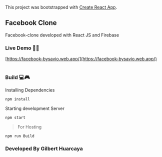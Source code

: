 This project was bootstrapped with [Create React App](https://github.com/facebook/create-react-app).

## Facebook Clone
Facebook-clone developed with React JS and Firebase

### Live Demo 🚀🚀
[https://facebook-bysavio.web.app/](https://facebook-bysavio.web.app/)<br><br>

### Build 💻🎮
Installing Dependencies
```
npm install
```
Starting development Server
```
npm start
```

> For Hosting
```
npm run Build
```

### Developed By Gilbert Huarcaya
